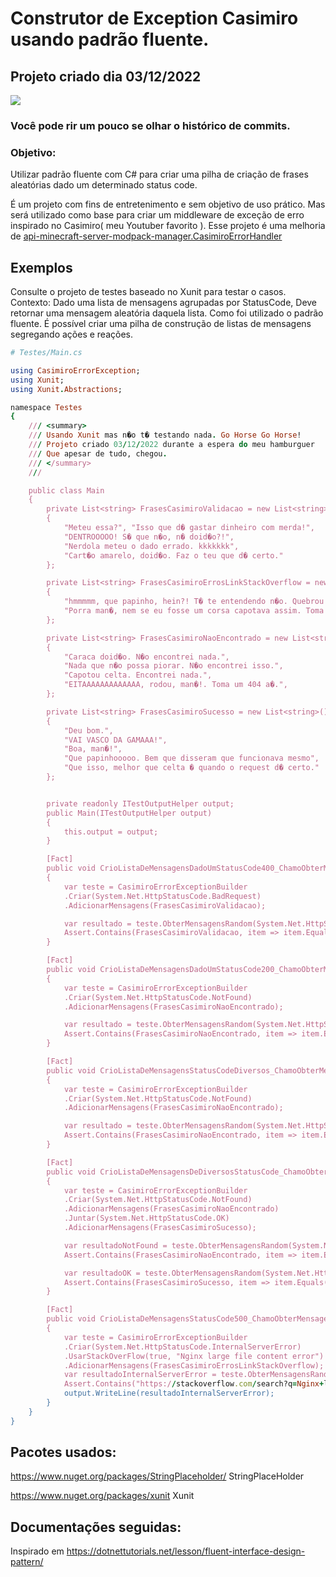 # Construtor de Exception Casimiro usando padrão fluente.

## Projeto criado dia 03/12/2022

[<img src="https://s2.glbimg.com/kYIwv3fZ4IND_0MaIw0IDEzjTuw=/0x0:1360x850/984x0/smart/filters:strip_icc()/i.s3.glbimg.com/v1/AUTH_08fbf48bc0524877943fe86e43087e7a/internal_photos/bs/2022/T/9/eTHsI7QO6y3fSIBqtYyw/casimiro.jpg">](https://www.twitch.tv/casimito?lang=pt-br)

### Você pode rir um pouco se olhar o histórico de commits.

### Objetivo:

Utilizar padrão fluente com C# para criar uma pilha de criação de frases aleatórias dado um determinado status code.

É um projeto com fins de entretenimento e sem objetivo de uso prático. 
Mas será utilizado como base para criar um middleware de exceção de erro inspirado no Casimiro( meu Youtuber favorito ). Esse projeto é uma melhoria de 
[api-minecraft-server-modpack-manager.CasimiroErrorHandler](https://github.com/boberto-projects/api-minecraft-server-modpack-manager/blob/master/MinecraftServer.Api/Middlewares/CasimiroErrorHandler.cs)



## Exemplos

Consulte o projeto de testes baseado no Xunit para testar o casos.
Contexto: Dado uma lista de mensagens agrupadas por StatusCode,
Deve retornar uma mensagem aleatória daquela lista.
Como foi utilizado o padrão fluente. É possível criar uma pilha de construção de listas de mensagens segregando ações e reações.


```rb
# Testes/Main.cs

using CasimiroErrorException;
using Xunit;
using Xunit.Abstractions;

namespace Testes
{
    /// <summary>
    /// Usando Xunit mas n�o t� testando nada. Go Horse Go Horse!
    /// Projeto criado 03/12/2022 durante a espera do meu hamburguer
    /// Que apesar de tudo, chegou.
    /// </summary>
    /// 

    public class Main
    {
        private List<string> FrasesCasimiroValidacao = new List<string>()
        {
            "Meteu essa?", "Isso que d� gastar dinheiro com merda!",
            "DENTROOOOO! S� que n�o, n� doid�o?!",
            "Nerdola meteu o dado errado. kkkkkkk",
            "Cart�o amarelo, doid�o. Faz o teu que d� certo."
        };

        private List<string> FrasesCasimiroErrosLinkStackOverflow = new List<string>()
        {
            "hmmmmm, que papinho, hein?! T� te entendendo n�o. Quebrou o servidor bonito. Toma um link do StackOverFlow: {LINK_STACKOVERFLOW}",
            "Porra man�, nem se eu fosse um corsa capotava assim. Toma um link do StackOverFlow: {LINK_STACKOVERFLOW}"
        };

        private List<string> FrasesCasimiroNaoEncontrado = new List<string>()
        {
            "Caraca doid�o. N�o encontrei nada.",
            "Nada que n�o possa piorar. N�o encontrei isso.",
            "Capotou celta. Encontrei nada.",
            "EITAAAAAAAAAAAAA, rodou, man�!. Toma um 404 a�.",
        };

        private List<string> FrasesCasimiroSucesso = new List<string>()
        {
            "Deu bom.",
            "VAI VASCO DA GAMAAA!",
            "Boa, man�!",
            "Que papinhooooo. Bem que disseram que funcionava mesmo",
            "Que isso, melhor que celta � quando o request d� certo."
        };


        private readonly ITestOutputHelper output;
        public Main(ITestOutputHelper output)
        {
            this.output = output;
        }

        [Fact]
        public void CrioListaDeMensagensDadoUmStatusCode400_ChamoObterMensagens_RetornaUmaMensagemStatusCode400Aleatoria()
        {
            var teste = CasimiroErrorExceptionBuilder
            .Criar(System.Net.HttpStatusCode.BadRequest)
            .AdicionarMensagens(FrasesCasimiroValidacao);

            var resultado = teste.ObterMensagensRandom(System.Net.HttpStatusCode.BadRequest);
            Assert.Contains(FrasesCasimiroValidacao, item => item.Equals(resultado));
        }

        [Fact]
        public void CrioListaDeMensagensDadoUmStatusCode200_ChamoObterMensagens_RetornaUmaMensagemStatusCode200Aleatoria()
        {
            var teste = CasimiroErrorExceptionBuilder
            .Criar(System.Net.HttpStatusCode.NotFound)
            .AdicionarMensagens(FrasesCasimiroNaoEncontrado);

            var resultado = teste.ObterMensagensRandom(System.Net.HttpStatusCode.NotFound);
            Assert.Contains(FrasesCasimiroNaoEncontrado, item => item.Equals(resultado));
        }

        [Fact]
        public void CrioListaDeMensagensStatusCodeDiversos_ChamoObterMensagensParaStatusCode200EStatusCode400_RetornaUmaMensagemAleatoria()
        {
            var teste = CasimiroErrorExceptionBuilder
            .Criar(System.Net.HttpStatusCode.NotFound)
            .AdicionarMensagens(FrasesCasimiroNaoEncontrado);

            var resultado = teste.ObterMensagensRandom(System.Net.HttpStatusCode.NotFound);
            Assert.Contains(FrasesCasimiroNaoEncontrado, item => item.Equals(resultado));
        }

        [Fact]
        public void CrioListaDeMensagensDeDiversosStatusCode_ChamoObterMensagens_RetornaUmaMensagemAleatoriaDadoUmStatusCode()
        {
            var teste = CasimiroErrorExceptionBuilder
            .Criar(System.Net.HttpStatusCode.NotFound)
            .AdicionarMensagens(FrasesCasimiroNaoEncontrado)
            .Juntar(System.Net.HttpStatusCode.OK)
            .AdicionarMensagens(FrasesCasimiroSucesso);

            var resultadoNotFound = teste.ObterMensagensRandom(System.Net.HttpStatusCode.NotFound);
            Assert.Contains(FrasesCasimiroNaoEncontrado, item => item.Equals(resultadoNotFound));

            var resultadoOK = teste.ObterMensagensRandom(System.Net.HttpStatusCode.OK);
            Assert.Contains(FrasesCasimiroSucesso, item => item.Equals(resultadoOK));
        }

        [Fact]
        public void CrioListaDeMensagensStatusCode500_ChamoObterMensagens_RetornaUmaMensagemAleatoriaComLinkStackOverflowDadoUmStatusCode()
        {
            var teste = CasimiroErrorExceptionBuilder
            .Criar(System.Net.HttpStatusCode.InternalServerError)
            .UsarStackOverFlow(true, "Nginx large file content error")
            .AdicionarMensagens(FrasesCasimiroErrosLinkStackOverflow);
            var resultadoInternalServerError = teste.ObterMensagensRandom(System.Net.HttpStatusCode.InternalServerError);
            Assert.Contains("https://stackoverflow.com/search?q=Nginx+large+file+content+error", resultadoInternalServerError);
            output.WriteLine(resultadoInternalServerError);
        }
    }
}
```



## Pacotes usados:

https://www.nuget.org/packages/StringPlaceholder/ StringPlaceHolder

https://www.nuget.org/packages/xunit Xunit

## Documentações seguidas:

Inspirado em https://dotnettutorials.net/lesson/fluent-interface-design-pattern/


